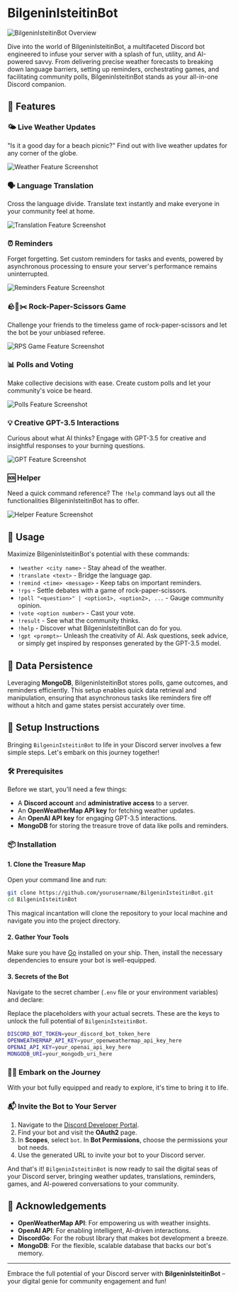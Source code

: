 # BilgeninIsteitinBot

![BilgeninIsteitinBot Overview](./assets/Bot.jpg)

Dive into the world of BilgeninIsteitinBot, a multifaceted Discord bot engineered to infuse your server with a splash of fun, utility, and AI-powered savvy. From delivering precise weather forecasts to breaking down language barriers, setting up reminders, orchestrating games, and facilitating community polls, BilgeninIsteitinBot stands as your all-in-one Discord companion.

## 🌈 Features

### 🌤 Live Weather Updates

"Is it a good day for a beach picnic?" Find out with live weather updates for any corner of the globe.

![Weather Feature Screenshot](./assets/Weather.jpg)

### 🗣 Language Translation

Cross the language divide. Translate text instantly and make everyone in your community feel at home.

![Translation Feature Screenshot](./assets/Translation.jpg)

### ⏰ Reminders

Forget forgetting. Set custom reminders for tasks and events, powered by asynchronous processing to ensure your server's performance remains uninterrupted.

![Reminders Feature Screenshot](./assets/Reminder.jpg)

### 🪨📄✂️ Rock-Paper-Scissors Game

Challenge your friends to the timeless game of rock-paper-scissors and let the bot be your unbiased referee.

![RPS Game Feature Screenshot](./assets/RPS.jpg)

### 📊 Polls and Voting

Make collective decisions with ease. Create custom polls and let your community's voice be heard.

![Polls Feature Screenshot](./assets/Poll.jpg)

### 💡 Creative GPT-3.5 Interactions

Curious about what AI thinks? Engage with GPT-3.5 for creative and insightful responses to your burning questions.

![GPT Feature Screenshot](./assets/GPT.jpg)

### 🆘 Helper

Need a quick command reference? The `!help` command lays out all the functionalities BilgeninIsteitinBot has to offer.

![Helper Feature Screenshot](./assets/Helper.jpg)

## 🚀 Usage

Maximize BilgeninIsteitinBot's potential with these commands:

- `!weather <city name>` - Stay ahead of the weather.
- `!translate <text>` - Bridge the language gap.
- `!remind <time> <message>` - Keep tabs on important reminders.
- `!rps` - Settle debates with a game of rock-paper-scissors.
- `!poll "<question>" | <option1>, <option2>, ...` - Gauge community opinion.
- `!vote <option number>` - Cast your vote.
- `!result` - See what the community thinks.
- `!help` - Discover what BilgeninIsteitinBot can do for you.
- `!gpt <prompt>`- Unleash the creativity of AI. Ask questions, seek advice, or simply get inspired by responses generated by the GPT-3.5 model.

## 💾 Data Persistence

Leveraging **MongoDB**, BilgeninIsteitinBot stores polls, game outcomes, and reminders efficiently. This setup enables quick data retrieval and manipulation, ensuring that asynchronous tasks like reminders fire off without a hitch and game states persist accurately over time.

## 🚀 Setup Instructions

Bringing `BilgeninIsteitinBot` to life in your Discord server involves a few simple steps. Let's embark on this journey together!

### 🛠 Prerequisites

Before we start, you'll need a few things:

- A **Discord account** and **administrative access** to a server.
- An **OpenWeatherMap API key** for fetching weather updates.
- An **OpenAI API key** for engaging GPT-3.5 interactions.
- **MongoDB** for storing the treasure trove of data like polls and reminders.

### 📦 Installation

#### 1. Clone the Treasure Map

Open your command line and run:

```bash
git clone https://github.com/yourusername/BilgeninIsteitinBot.git
cd BilgeninIsteitinBot
```

This magical incantation will clone the repository to your local machine and navigate you into the project directory.

#### 2. Gather Your Tools

Make sure you have [Go](https://golang.org/dl/) installed on your ship. Then, install the necessary dependencies to ensure your bot is well-equipped.

#### 3. Secrets of the Bot

Navigate to the secret chamber (`.env` file or your environment variables) and declare:

Replace the placeholders with your actual secrets. These are the keys to unlock the full potential of `BilgeninIsteitinBot`.

```bash
DISCORD_BOT_TOKEN=your_discord_bot_token_here
OPENWEATHERMAP_API_KEY=your_openweathermap_api_key_here
OPENAI_API_KEY=your_openai_api_key_here
MONGODB_URI=your_mongodb_uri_here
```

### 🏃‍♂️ Embark on the Journey

With your bot fully equipped and ready to explore, it's time to bring it to life.

### 📬 Invite the Bot to Your Server

1. Navigate to the [Discord Developer Portal](https://discord.com/developers/applications).
2. Find your bot and visit the **OAuth2** page.
3. In **Scopes**, select `bot`. In **Bot Permissions**, choose the permissions your bot needs.
4. Use the generated URL to invite your bot to your Discord server.

And that's it! `BilgeninIsteitinBot` is now ready to sail the digital seas of your Discord server, bringing weather updates, translations, reminders, games, and AI-powered conversations to your community.

## 📜 Acknowledgements

- **OpenWeatherMap API**: For empowering us with weather insights.
- **OpenAI API**: For enabling intelligent, AI-driven interactions.
- **DiscordGo**: For the robust library that makes bot development a breeze.
- **MongoDB**: For the flexible, scalable database that backs our bot's memory.

---

Embrace the full potential of your Discord server with **BilgeninIsteitinBot** – your digital genie for community engagement and fun!
